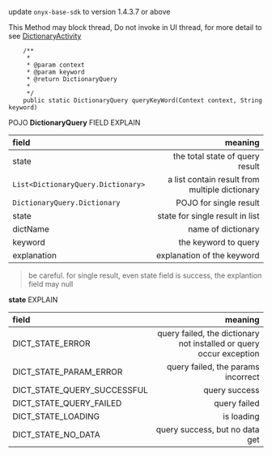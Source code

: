 update `onyx-base-sdk` to version 1.4.3.7 or above


This Method may block thread, Do not invoke in UI thread, for more detail to see [DictionaryActivity](../app/src/main/java/com/android/onyx/demo/DictionaryActivity.java)

```
    /**
     * 
     * @param context  
     * @param keyword
     * @return DictionaryQuery
     *         
     */
    public static DictionaryQuery queryKeyWord(Context context, String keyword)
```

POJO **DictionaryQuery**  FIELD EXPLAIN


| field |  meaning |
|:--|--:|
| state | the total state of query result |
| `List<DictionaryQuery.Dictionary>` | a list contain result from multiple dictionary |
| `DictionaryQuery.Dictionary` | POJO for single result |
| state | state for single result in list |
| dictName | name of dictionary |
| keyword | the keyword to query |
| explanation | explanation of the keyword | 

> be careful. for single result, even state field is success, the explantion field may null

**state** EXPLAIN


| field | meaning |
|:--|--:|
| DICT_STATE_ERROR | query failed, the dictionary not installed or query occur exception |
| DICT_STATE_PARAM_ERROR | query failed, the params incorrect |
| DICT_STATE_QUERY_SUCCESSFUL | query success |
| DICT_STATE_QUERY_FAILED | query failed |
| DICT_STATE_LOADING | is loading |
| DICT_STATE_NO_DATA | query success, but no data get |


